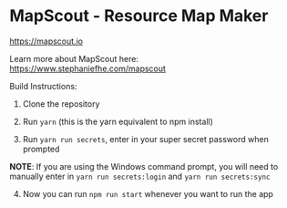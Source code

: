 # MapScout - Resource Map Maker
https://mapscout.io

Learn more about MapScout here: https://www.stephaniefhe.com/mapscout

Build Instructions:

1. Clone the repository

2. Run `yarn` (this is the yarn equivalent to npm install)

3. Run `yarn run secrets`, enter in your super secret password when prompted

**NOTE**: If you are using the Windows command prompt, you will need to manually enter in `yarn run secrets:login` and `yarn run secrets:sync`

4. Now you can run `npm run start` whenever you want to run the app
